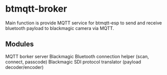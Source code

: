 # btmqtt-broker
Main function is provide MQTT service for btmqtt-esp to send and receive bluetooth payload to blackmagic camera via MQTT.

## Modules
MQTT borker server
Blackmagic Bluetooth connection helper (scan, connect, passcode)
Blackmagic SDI protocol translator (payload decoder/encoder)